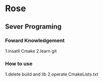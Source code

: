 # Rose

## Sever Programing

### Foward Knowledgement
1.insatll Cmake
2.learn git

### How to use
1.delete build and lib
2.operate CmakeLists.txt
